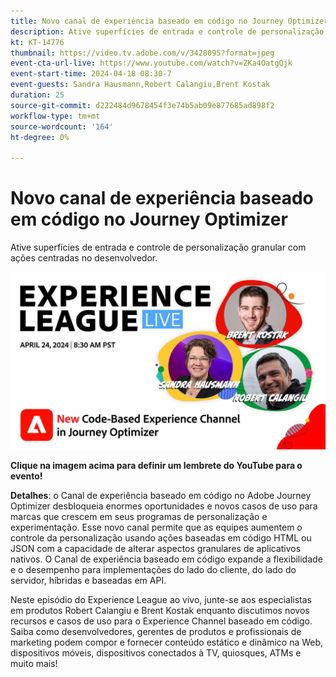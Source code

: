```yaml
---
title: Novo canal de experiência baseado em código no Journey Optimizer
description: Ative superfícies de entrada e controle de personalização granular com ações centradas no desenvolvedor.
kt: KT-14776
thumbnail: https://video.tv.adobe.com/v/3428095?format=jpeg
event-cta-url-live: https://www.youtube.com/watch?v=ZKa4OatgQjk
event-start-time: 2024-04-18 08:30-7
event-guests: Sandra Hausmann,Robert Calangiu,Brent Kostak
duration: 25
source-git-commit: d222484d9678454f3e74b5ab09e877685ad898f2
workflow-type: tm+mt
source-wordcount: '164'
ht-degree: 0%

---
```


# Novo canal de experiência baseado em código no Journey Optimizer

Ative superfícies de entrada e controle de personalização granular com ações centradas no desenvolvedor.

[![ExL LIVE 17 de janeiro de 2024](assets/WebBanner-Apr24-2024.jpg)](https://www.youtube.com/watch?v=ZKa4OatgQjk)

**Clique na imagem acima para definir um lembrete do YouTube para o evento!**

**Detalhes**: o Canal de experiência baseado em código no Adobe Journey Optimizer desbloqueia enormes oportunidades e novos casos de uso para marcas que crescem em seus programas de personalização e experimentação. Esse novo canal permite que as equipes aumentem o controle da personalização usando ações baseadas em código HTML ou JSON com a capacidade de alterar aspectos granulares de aplicativos nativos. O Canal de experiência baseado em código expande a flexibilidade e o desempenho para implementações do lado do cliente, do lado do servidor, híbridas e baseadas em API.

Neste episódio do Experience League ao vivo, junte-se aos especialistas em produtos Robert Calangiu e Brent Kostak enquanto discutimos novos recursos e casos de uso para o Experience Channel baseado em código. Saiba como desenvolvedores, gerentes de produtos e profissionais de marketing podem compor e fornecer conteúdo estático e dinâmico na Web, dispositivos móveis, dispositivos conectados à TV, quiosques, ATMs e muito mais!
